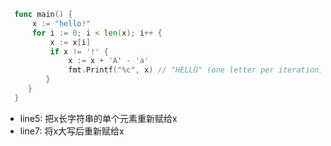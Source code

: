 ```Go
  func main() {
      x := "hello!"
      for i := 0; i < len(x); i++ {
          x := x[i] 
          if x != '!' {
              x := x + 'A' - 'a'
              fmt.Printf("%c", x) // "HELLO" (one letter per iteration)
         }
     }
  }
```
- line5: 把x长字符串的单个元素重新赋给x
- line7: 将x大写后重新赋给x
